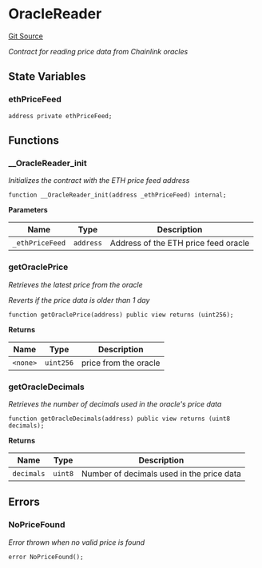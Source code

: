 # OracleReader
[Git Source](https://github.com/Convexity-Research/plaza-evm/blob/6476279397e46b4a2f67f3c7fe6b87911498d73b/src/OracleReader.sol)

*Contract for reading price data from Chainlink oracles*


## State Variables
### ethPriceFeed

```solidity
address private ethPriceFeed;
```


## Functions
### __OracleReader_init

*Initializes the contract with the ETH price feed address*


```solidity
function __OracleReader_init(address _ethPriceFeed) internal;
```
**Parameters**

|Name|Type|Description|
|----|----|-----------|
|`_ethPriceFeed`|`address`|Address of the ETH price feed oracle|


### getOraclePrice

*Retrieves the latest price from the oracle*

*Reverts if the price data is older than 1 day*


```solidity
function getOraclePrice(address) public view returns (uint256);
```
**Returns**

|Name|Type|Description|
|----|----|-----------|
|`<none>`|`uint256`|price from the oracle|


### getOracleDecimals

*Retrieves the number of decimals used in the oracle's price data*


```solidity
function getOracleDecimals(address) public view returns (uint8 decimals);
```
**Returns**

|Name|Type|Description|
|----|----|-----------|
|`decimals`|`uint8`|Number of decimals used in the price data|


## Errors
### NoPriceFound
*Error thrown when no valid price is found*


```solidity
error NoPriceFound();
```

